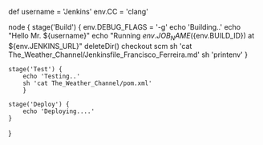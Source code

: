 def username = 'Jenkins'
env.CC = 'clang'

node {
	stage('Build') {
		env.DEBUG_FLAGS = '-g'
		echo 'Building..'
		echo "Hello Mr. ${username}"
		echo "Running ${env.JOB_NAME} (${env.BUILD_ID}) at ${env.JENKINS_URL}"
		deleteDir()
		checkout scm
		sh 'cat The_Weather_Channel/Jenkinsfile_Francisco_Ferreira.md'
		sh 'printenv'
		}
	
	stage('Test') {
		echo 'Testing..'
		sh 'cat The_Weather_Channel/pom.xml'
		}
	
	stage('Deploy') {
		echo 'Deploying....'
	}
}